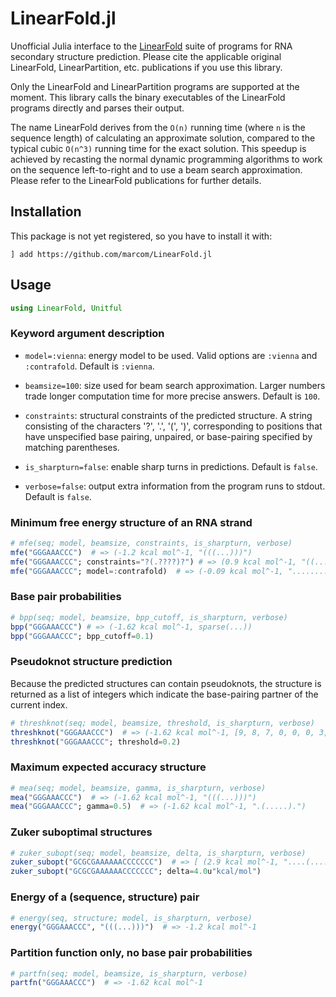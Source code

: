 # LinearFold.jl

Unofficial Julia interface to the
[LinearFold](https://github.com/LinearFold) suite of programs for RNA
secondary structure prediction. Please cite the applicable original
LinearFold, LinearPartition, etc. publications if you use this
library.

Only the LinearFold and LinearPartition programs are supported at the
moment.  This library calls the binary executables of the LinearFold
programs directly and parses their output.

The name LinearFold derives from the `O(n)` running time (where `n` is
the sequence length) of calculating an approximate solution, compared
to the typical cubic `O(n^3)` running time for the exact solution.
This speedup is achieved by recasting the normal dynamic programming
algorithms to work on the sequence left-to-right and to use a beam
search approximation.  Please refer to the LinearFold publications for
further details.

## Installation

This package is not yet registered, so you have to install it with:

```
] add https://github.com/marcom/LinearFold.jl
```

## Usage

```julia
using LinearFold, Unitful
```

### Keyword argument description

- `model=:vienna`: energy model to be used. Valid options are
  `:vienna` and `:contrafold`. Default is `:vienna`.

- `beamsize=100`: size used for beam search approximation. Larger
  numbers trade longer computation time for more precise
  answers. Default is `100`.

- `constraints`: structural constraints of the predicted structure.  A
   string consisting of the characters '?', '.', '(', ')',
   corresponding to positions that have unspecified base pairing,
   unpaired, or base-pairing specified by matching parentheses.

- `is_sharpturn=false`: enable sharp turns in predictions. Default is
  `false`.

- `verbose=false`: output extra information from the program runs to
  stdout. Default is `false`.

### Minimum free energy structure of an RNA strand

```julia
# mfe(seq; model, beamsize, constraints, is_sharpturn, verbose)
mfe("GGGAAACCC")  # => (-1.2 kcal mol^-1, "(((...)))")
mfe("GGGAAACCC"; constraints="?(.????)?") # => (0.9 kcal mol^-1, "((.....))")
mfe("GGGAAACCC"; model=:contrafold)  # => (-0.09 kcal mol^-1, ".........")
```

### Base pair probabilities

```julia
# bpp(seq; model, beamsize, bpp_cutoff, is_sharpturn, verbose)
bpp("GGGAAACCC") # => (-1.62 kcal mol^-1, sparse(...))
bpp("GGGAAACCC"; bpp_cutoff=0.1)
```

### Pseudoknot structure prediction

Because the predicted structures can contain pseudoknots, the
structure is returned as a list of integers which indicate the
base-pairing partner of the current index.

```julia
# threshknot(seq; model, beamsize, threshold, is_sharpturn, verbose)
threshknot("GGGAAACCC")  # => (-1.62 kcal mol^-1, [9, 8, 7, 0, 0, 0, 3, 2, 1])
threshknot("GGGAAACCC"; threshold=0.2)
```

### Maximum expected accuracy structure

```julia
# mea(seq; model, beamsize, gamma, is_sharpturn, verbose)
mea("GGGAAACCC")  # => (-1.62 kcal mol^-1, "(((...)))")
mea("GGGAAACCC"; gamma=0.5)  # => (-1.62 kcal mol^-1, ".(.....).")
```

### Zuker suboptimal structures

```julia
# zuker_subopt(seq; model, beamsize, delta, is_sharpturn, verbose)
zuker_subopt("GCGCGAAAAAACCCCCCC")  # => [ (2.9 kcal mol^-1, "....(........)...."), ... ]
zuker_subopt("GCGCGAAAAAACCCCCCC"; delta=4.0u"kcal/mol")
```

### Energy of a (sequence, structure) pair

```julia
# energy(seq, structure; model, is_sharpturn, verbose)
energy("GGGAAACCC", "(((...)))")  # => -1.2 kcal mol^-1
```

### Partition function only, no base pair probabilities

```julia
# partfn(seq; model, beamsize, is_sharpturn, verbose)
partfn("GGGAAACCC")  # => -1.62 kcal mol^-1
```
